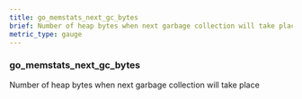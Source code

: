 ```yaml
---
title: go_memstats_next_gc_bytes
brief: Number of heap bytes when next garbage collection will take place
metric_type: gauge
---
```

### go_memstats_next_gc_bytes

Number of heap bytes when next garbage collection will take place